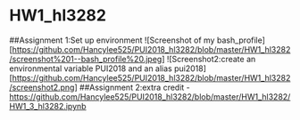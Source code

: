 # HW1_hl3282
##Assignment 1:Set up environment
![Screenshot of my bash_profile][https://github.com/Hancylee525/PUI2018_hl3282/blob/master/HW1_hl3282/screenshot%201--bash_profile%20.jpeg]
![Screenshot2:create an environmental variable PUI2018 and an alias pui2018][https://github.com/Hancylee525/PUI2018_hl3282/blob/master/HW1_hl3282/screenshot2.png]
##Assignment 2:extra credit 
-https://github.com/Hancylee525/PUI2018_hl3282/blob/master/HW1_hl3282/HW1_3_hl3282.ipynb